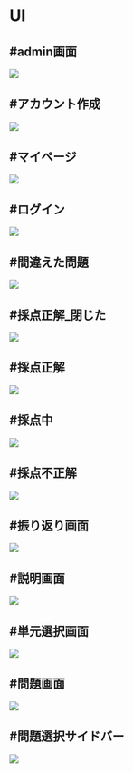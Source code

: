 # UI

## #admin画面
<img src="./image/admin画面.png">

## #アカウント作成
<img src="./image/アカウント作成.png">

## #マイページ
<img src="./image/マイページ.png">

## #ログイン
<img src="./image/ログイン.png">

## #間違えた問題
<img src="./image/間違えた問題.png">

## #採点正解_閉じた
<img src="./image/採点正解_閉じた.png">

## #採点正解
<img src="./image/採点正解.png">

## #採点中
<img src="./image/採点中.png">

## #採点不正解
<img src="./image/採点不正解.png">

## #振り返り画面
<img src="./image/振り返り画面.png">

## #説明画面
<img src="./image/説明画面.png">

## #単元選択画面
<img src="./image/単元選択画面.png">

## #問題画面
<img src="./image/問題画面.png">

## #問題選択サイドバー
<img src="./image/問題選択サイドバー.png">
